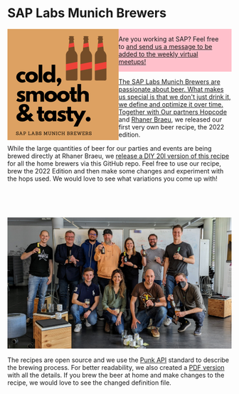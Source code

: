 # SAP Labs Munich Brewers

<img align="left" width="250" height="250" src="res/logo.png">

<div style="padding: 1em; background: pink;">
Are you working at SAP? Feel free to <a href="https://teams.microsoft.com/l/channel/19%3a55e04f2f9e0b46e582a1fa0d1af52bd3%40thread.tacv2/Initiative%2520X%2520Munich%2520Brewers?groupId=04035fc1-8557-4c1c-b647-1642229a8ff7&tenantId=42f7676c-f455-423c-82f6-dc2d99791af7"join our Teams channel</a> and send us a message to be added to the weekly virtual meetups!
</div>

The SAP Labs Munich Brewers are passionate about beer. What makes us special is that we don't just drink it, we define and optimize it over time. Together with Our partners [Hopcode](https://www.hopcode.bayern/en/) and [Rhaner Braeu](https://www.rhaner.de/), we released our first very own beer recipe, the 2022 edition. 

While the large quantities of beer for our parties and events are being brewed directly at Rhaner Braeu, we [release a DIY 20l version of this recipe](labsmunich2022.pdf) for all the home brewers via this GitHub repo. Feel free to use our recipe, brew the 2022 Edition and then make some changes and experiment with the hops used. We would love to see what variations you come up with!

<br><br><br>

![SAP Labs Munich Brewers at the Beer Definition Workshop in Munich](res/social1.jpeg)



The recipes are open source and we use the [Punk API](https://punkapi.com/documentation/v2) standard to describe the brewing process. For better readability, we also created a [PDF version](labsmunich2022.pdf) with all the details. If you brew the beer at home and make changes to the recipe, we would love to see the changed definition file. 